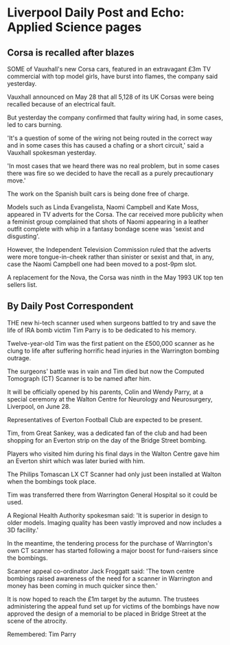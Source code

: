 # Liverpool Daily Post and Echo: Applied Science pages

## Corsa is recalled after blazes

SOME of Vauxhall's new Corsa cars, featured in an extravagant £3m TV commercial with top model girls, have burst into flames, the company said yesterday.

Vauxhall announced on May 28 that all 5,128 of its UK Corsas were being recalled because of an electrical fault.

But yesterday the company confirmed that faulty wiring had, in some cases, led to cars burning.

'It's a question of some of the wiring not being routed in the correct way and in some cases this has caused a chafing or a short circuit,' said a Vauxhall spokesman yesterday.

'In most cases that we heard there was no real problem, but in some cases there was fire so we decided to have the recall as a purely precautionary move.'

The work on the Spanish built cars is being done free of charge.

Models such as Linda Evangelista, Naomi Campbell and Kate Moss, appeared in TV adverts for the Corsa.
The car received more publicity when a feminist group complained that shots of Naomi appearing in a leather outfit complete with whip in a fantasy bondage scene was 'sexist and disgusting'.

However, the Independent Television Commission ruled that the adverts were more tongue-in-cheek rather than sinister or sexist and that, in any, case the Naomi Campbell one had been moved to a post-9pm slot.

A replacement for the Nova, the Corsa was ninth in the May 1993 UK top ten sellers list.

## By Daily Post Correspondent

THE new hi-tech scanner used when surgeons battled to try and save the life of IRA bomb victim Tim Parry is to be dedicated to his memory.

Twelve-year-old Tim was the first patient on the £500,000 scanner as he clung to life after suffering horrific head injuries in the Warrington bombing outrage.

The surgeons' battle was in vain and Tim died but now the Computed Tomograph (CT) Scanner is to be named after him.

It will be officially opened by his parents, Colin and Wendy Parry, at a special ceremony at the Walton Centre for Neurology and Neurosurgery, Liverpool, on June 28.

Representatives of Everton Football Club are expected to be present.

Tim, from Great Sankey, was a dedicated fan of the club and had been shopping for an Everton strip on the day of the Bridge Street bombing.

Players who visited him during his final days in the Walton Centre gave him an Everton shirt which was later buried with him.

The Philips Tomascan LX CT Scanner had only just been installed at Walton when the bombings took place.

Tim was transferred there from Warrington General Hospital so it could be used.

A Regional Health Authority spokesman said: 'It is superior in design to older models.
Imaging quality has been vastly improved and now includes a 3D facility.'

In the meantime, the tendering process for the purchase of Warrington's own CT scanner has started following a major boost for fund-raisers since the bombings.

Scanner appeal co-ordinator Jack Froggatt said: 'The town centre bombings raised awareness of the need for a scanner in Warrington and money has been coming in much quicker since then.'

It is now hoped to reach the £1m target by the autumn.
The trustees administering the appeal fund set up for victims of the bombings have now approved the design of a memorial to be placed in Bridge Street at the scene of the atrocity.

Remembered: Tim Parry

